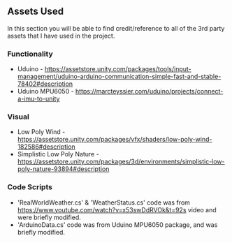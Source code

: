 ## Assets Used
In this section you will be able to find credit/reference to all of the 3rd party assets that I have used in the project.

### Functionality
- Uduino - https://assetstore.unity.com/packages/tools/input-management/uduino-arduino-communication-simple-fast-and-stable-78402#description
- Uduino MPU6050 - https://marcteyssier.com/uduino/projects/connect-a-imu-to-unity

### Visual
- Low Poly Wind - https://assetstore.unity.com/packages/vfx/shaders/low-poly-wind-182586#description
- Simplistic Low Poly Nature - https://assetstore.unity.com/packages/3d/environments/simplistic-low-poly-nature-93894#description

### Code Scripts
- 'RealWorldWeather.cs' & 'WeatherStatus.cs' code was from https://www.youtube.com/watch?v=x53swDdRVOk&t=92s video and were briefly modified.
- 'ArduinoData.cs' code was from Uduino MPU6050 package, and was briefly modified.
